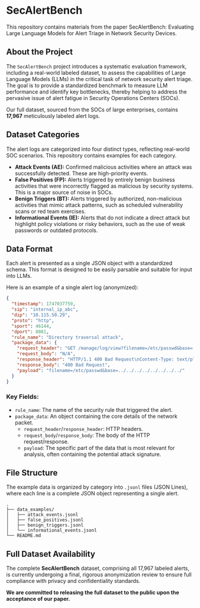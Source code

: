 # SecAlertBench

This repository contains materials from the paper SecAlertBench: Evaluating Large Language Models for Alert Triage in Network Security Devices.

## About the Project

The `SecAlertBench` project introduces a systematic evaluation framework, including a real-world labeled dataset, to assess the capabilities of Large Language Models (LLMs) in the critical task of network security alert triage. The goal is to provide a standardized benchmark to measure LLM performance and identify key bottlenecks, thereby helping to address the pervasive issue of alert fatigue in Security Operations Centers (SOCs).

Our full dataset, sourced from the SOCs of large enterprises, contains **17,967** meticulously labeled alert logs.


## Dataset Categories

The alert logs are categorized into four distinct types, reflecting real-world SOC scenarios. This repository contains examples for each category.

*   **Attack Events (AE):** Confirmed malicious activities where an attack was successfully detected. These are high-priority events.
*   **False Positives (FP):** Alerts triggered by entirely benign business activities that were incorrectly flagged as malicious by security systems. This is a major source of noise in SOCs.
*   **Benign Triggers (BT):** Alerts triggered by authorized, non-malicious activities that mimic attack patterns, such as scheduled vulnerability scans or red team exercises.
*   **Informational Events (IE):** Alerts that do not indicate a direct attack but highlight policy violations or risky behaviors, such as the use of weak passwords or outdated protocols.

## Data Format

Each alert is presented as a single JSON object with a standardized schema. This format is designed to be easily parsable and suitable for input into LLMs.

Here is an example of a single alert log (anonymized):

```json
{
  "timestamp": 1747037759,
  "sip": "internal_ip_abc",
  "dip": "10.115.50.29",
  "proto": "http",
  "sport": 46144,
  "dport": 8081,
  "rule_name": "Directory traversal attack",
  "package_data": {
    "request_header": "GET /manage/log/view?filename=/etc/passwd&base=../../../../../../../../ HTTP/1.1\nHost: host_xyz\nUser-Agent: Mozilla/5.0...\n",
    "request_body": "N/A",
    "response_header": "HTTP/1.1 400 Bad Request\nContent-Type: text/plain; charset=utf-8\n",
    "response_body": "400 Bad Request",
    "payload": "filename=/etc/passwd&base=../../../../../../../../"
  }
}
```

### Key Fields:
*   `rule_name`: The name of the security rule that triggered the alert.
*   `package_data`: An object containing the core details of the network packet.
    *   `request_header`/`response_header`: HTTP headers.
    *   `request_body`/`response_body`: The body of the HTTP request/response.
    *   `payload`: The specific part of the data that is most relevant for analysis, often containing the potential attack signature.

## File Structure

The example data is organized by category into `.jsonl` files (JSON Lines), where each line is a complete JSON object representing a single alert.

```
.
├── data_examples/
│   ├── attack_events.jsonl
│   ├── false_positives.jsonl
│   ├── benign_triggers.jsonl
│   └── informational_events.jsonl
└── README.md
```

## Full Dataset Availability

The complete **SecAlertBench** dataset, comprising all 17,967 labeled alerts, is currently undergoing a final, rigorous anonymization review to ensure full compliance with privacy and confidentiality standards.

**We are committed to releasing the full dataset to the public upon the acceptance of our paper.**

